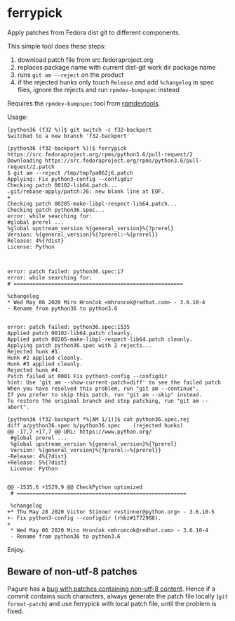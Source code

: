 ferrypick
=========

Apply patches from Fedora dist git to different components.

This simple tool does these steps:

 1. download patch file from src.fedoraproject.org
 2. replaces package name with current dist-git work dir package name
 3. runs `git am --reject` on the product
 4. if the rejected hunks only touch `Release` and add `%changelog` in spec
    files, ignore the rejects and run `rpmdev-bumpspec` instead

Requires the `rpmdev-bumpspec` tool from [rpmdevtools].

[rpmdevtools]: https://pagure.io/rpmdevtools

Usage:

```
[python36 (f32 %)]$ git switch -c f32-backport
Switched to a new branch 'f32-backport'

[python36 (f32-backport %)]$ ferrypick https://src.fedoraproject.org/rpms/python3.6/pull-request/2
Downloading https://src.fedoraproject.org/rpms/python3.6/pull-request/2.patch
$ git am --reject /tmp/tmp7pa062j6.patch
Applying: Fix python3-config --configdir
Checking patch 00102-lib64.patch...
.git/rebase-apply/patch:26: new blank line at EOF.
+
Checking patch 00205-make-libpl-respect-lib64.patch...
Checking patch python36.spec...
error: while searching for:
#global prerel ...
%global upstream_version %{general_version}%{?prerel}
Version: %{general_version}%{?prerel:~%{prerel}}
Release: 4%{?dist}
License: Python



error: patch failed: python36.spec:17
error: while searching for:
# ======================================================

%changelog
* Wed May 06 2020 Miro Hrončok <mhroncok@redhat.com> - 3.6.10-4
- Rename from python36 to python3.6


error: patch failed: python36.spec:1535
Applied patch 00102-lib64.patch cleanly.
Applied patch 00205-make-libpl-respect-lib64.patch cleanly.
Applying patch python36.spec with 2 rejects...
Rejected hunk #1.
Hunk #2 applied cleanly.
Hunk #3 applied cleanly.
Rejected hunk #4.
Patch failed at 0001 Fix python3-config --configdir
hint: Use 'git am --show-current-patch=diff' to see the failed patch
When you have resolved this problem, run "git am --continue".
If you prefer to skip this patch, run "git am --skip" instead.
To restore the original branch and stop patching, run "git am --abort".

[python36 (f32-backport *%|AM 1/1)]$ cat python36.spec.rej
diff a/python36.spec b/python36.spec	(rejected hunks)
@@ -17,7 +17,7 @@ URL: https://www.python.org/
 #global prerel ...
 %global upstream_version %{general_version}%{?prerel}
 Version: %{general_version}%{?prerel:~%{prerel}}
-Release: 4%{?dist}
+Release: 5%{?dist}
 License: Python
 
 
@@ -1535,6 +1529,9 @@ CheckPython optimized
 # ======================================================
 
 %changelog
+* Thu May 28 2020 Victor Stinner <vstinner@python.org> - 3.6.10-5
+- Fix python3-config --configdir (rhbz#1772988).
+
 * Wed May 06 2020 Miro Hrončok <mhroncok@redhat.com> - 3.6.10-4
 - Rename from python36 to python3.6
```

Enjoy.


Beware of non-utf-8 patches
---------------------------

Pagure has a [bug with patches containing non-utf-8 content](https://pagure.io/pagure/issue/4901).
Hence if a commit contains such characters,
always generate the patch file locally (`git format-patch`) and use ferrypick with local patch file,
until the problem is fixed.
